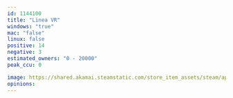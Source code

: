 ```yaml
---
id: 1144100
title: "Linea VR"
windows: "true"
mac: "false"
linux: false
positive: 14
negative: 3
estimated_owners: "0 - 20000"
peak_ccu: 0

image: https://shared.akamai.steamstatic.com/store_item_assets/steam/apps/1144100/header.jpg?t=1570206063
opinions:
---
```

